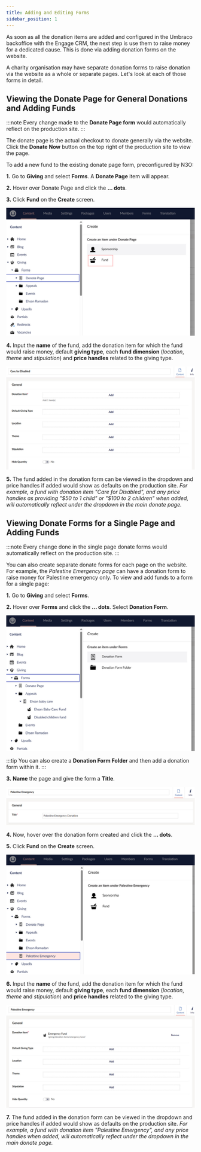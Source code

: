 ```yaml
---
title: Adding and Editing Forms
sidebar_position: 1
---
```


As soon as all the donation items are added and configured in the Umbraco backoffice with the Engage CRM, the next step is use them to raise money for a dedicated cause. This is done via adding donation forms on the website.

A charity organisation may have separate donation forms to raise donation via the website as a whole or separate pages. Let's look at each of those forms in detail.

## Viewing the Donate Page for General Donations and Adding Funds

:::note
Every change made to the **Donate Page form** would automatically reflect on the production site.
:::

The donate page is the actual checkout to donate generally via the website. Click the **Donate Now** button on the top right of the production site to view the page. 

To add a new fund to the existing donate page form, preconfigured by N3O:

**1.** Go to **Giving** and select **Forms**. A **Donate Page** item will appear.

**2.** Hover over Donate Page and click the **... dots**. 

**3.** Click **Fund** on the **Create** screen.

![Click Fund](./click-fund.jpg)

**4.** Input the **name** of the fund, add the donation item for which the fund would raise money, default **giving type**, each **fund dimension** (*location*, *theme* and *stipulation*) and **price handles** related to the giving type.

![Input the fund details](./input-fund-details.jpg)

**5.** The fund added in the donation form can be viewed in the dropdown and price handles if added would show as defaults on the production site. *For example, a fund with donation item "Care for Disabled", and any price handles as providing "$50 to 1 child" or "$100 to 2 children" when added, will automatically reflect under the dropdown in the main donate page.*

## Viewing Donate Forms for a Single Page and Adding Funds

:::note
Every change done in the single page donate forms would automatically reflect on the production site.
:::

You can also create separate donate forms for each page on the website. For example, the *Palestine Emergency page* can have a donation form to raise money for Palestine emergency only. To view and add funds to a form for a single page:

**1.** Go to **Giving** and select **Forms**. 

**2.** Hover over **Forms** and click the **... dots**. Select **Donation Form**.

![Click three dots](./click-three-dots.jpg)

:::tip
You can also create a **Donation Form Folder** and then add a donation form within it.
:::

**3.** **Name** the page and give the form a **Title**.

![Naming the page](./name-the-page.jpg)

**4.** Now, hover over the donation form created and click the **... dots**.

**5.** Click **Fund** on the **Create** screen.

![Click Fund separate page](./click-fund-separate-page-form.jpg)

**6.** Input the **name** of the fund, add the donation item for which the fund would raise money, default **giving type**, each **fund dimension** (*location*, *theme* and *stipulation*) and **price handles** related to the giving type.

![Input the fund details 2](./input-fund-details-2.jpg)

**7.** The fund added in the donation form can be viewed in the dropdown and price handles if added would show as defaults on the production site. *For example, a fund with donation item "Palestine Emergency", and any price handles when added, will automatically reflect under the dropdown in the main donate page.*